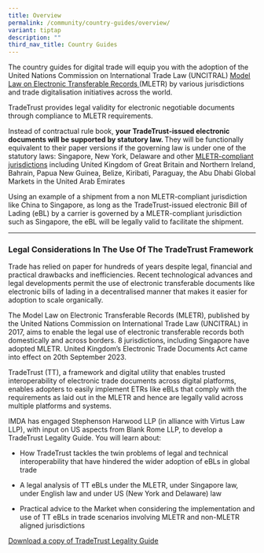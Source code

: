 ```yaml
---
title: Overview
permalink: /community/country-guides/overview/
variant: tiptap
description: ""
third_nav_title: Country Guides
---
```

<p>The country guides for digital trade will equip you with the adoption
of the United Nations Commission on International Trade Law (UNCITRAL)
<a href="https://uncitral.un.org/en/texts/ecommerce/modellaw/electronic_transferable_records" rel="noopener noreferrer nofollow" target="_blank"><u>Model Law on Electronic Transferable Records</u> 
</a>(MLETR) by various jurisdictions and trade digitalisation initiatives
across the world.</p>
<p>TradeTrust provides legal validity for electronic negotiable documents
through compliance to MLETR requirements.</p>
<p>Instead of contractual rule book, <strong>your TradeTrust-issued electronic documents will be supported by statutory law. </strong>They
will be functionally equivalent to their paper versions if the governing
law is under one of the statutory laws: Singapore, New York, Delaware and
other <a href="https://uncitral.un.org/en/texts/ecommerce/modellaw/electronic_transferable_records/status" rel="noopener noreferrer nofollow" target="_blank">MLETR-compliant jurisdictions</a> including
United Kingdom of Great Britain and Northern Ireland, Bahrain, Papua New
Guinea, Belize, Kiribati, Paraguay, the Abu Dhabi Global Markets in the
United Arab Emirates</p>
<p>Using an example of a shipment from a non MLETR-compliant jurisdiction
like China to Singapore, as long as the TradeTrust-issued electronic Bill
of Lading (eBL) by a carrier is governed by a MLETR-compliant jurisdiction
such as Singapore, the eBL will be legally valid to facilitate the shipment.</p>
<p></p>
<p></p>
<hr>
<h3><strong>Legal Considerations In The Use Of The TradeTrust Framework</strong></h3>
<p>Trade has relied on paper for hundreds of years despite legal, financial
and practical drawbacks and inefficiencies. Recent technological advances
and legal developments permit the use of electronic transferable documents
like electronic bills of lading in a decentralised manner that makes it
easier for adoption to scale organically.</p>
<p>The Model Law on Electronic Transferable Records (MLETR), published by
the United Nations Commission on International Trade Law (UNCITRAL) in
2017, aims to enable the legal use of electronic transferable records both
domestically and across borders. 8 jurisdictions, including Singapore have
adopted MLETR. United Kingdom’s Electronic Trade Documents Act came into
effect on 20th September 2023.</p>
<p>TradeTrust (TT), a framework and digital utility that enables trusted
interoperability of electronic trade documents across digital platforms,
enables adopters to easily implement ETRs like eBLs that comply with the
requirements as laid out in the MLETR and hence are legally valid across
multiple platforms and systems.</p>
<p></p>
<p>IMDA has engaged Stephenson Harwood LLP (in alliance with Virtus Law LLP),
with input on US aspects from Blank Rome LLP, to develop a TradeTrust Legality
Guide. You will learn about:</p>
<ul data-tight="true" class="tight">
<li>
<p>How TradeTrust tackles the twin problems of legal and technical interoperability
that have hindered the wider adoption of eBLs in global trade</p>
</li>
<li>
<p>A legal analysis of TT eBLs under the MLETR, under Singapore law, under
English law and under US (New York and Delaware) law</p>
</li>
<li>
<p>Practical advice to the Market when considering the implementation and
use of TT eBLs in trade scenarios involving MLETR and non-MLETR aligned
jurisdictions</p>
</li>
</ul>
<p></p>
<p><a href="https://www.tradetrust.io/static/images/legality/Stephenson_Harwood_Article_on_TradeTrust_eBLs.pdf" rel="noopener noreferrer nofollow" target="_blank"><u>Download a copy of TradeTrust Legality Guide</u></a>
</p>
<p></p>
<p></p>